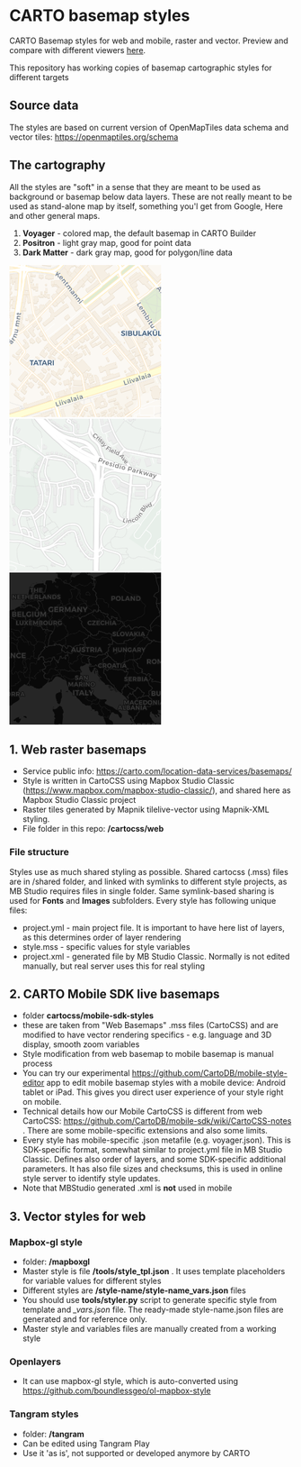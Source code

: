 # CARTO basemap styles
CARTO Basemap styles for web and mobile, raster and vector. Preview and compare with different viewers [here](https://cartodb.github.io/basemap-styles). 

This repository has working copies of basemap cartographic styles for different targets

## Source data

The styles are based on current version of OpenMapTiles data schema and vector tiles: https://openmaptiles.org/schema 

## The cartography

All the styles are "soft" in a sense that they are meant to be used as background or basemap below data layers. These are not really meant to be used as stand-alone map by itself, something you'l get from Google, Here and other general maps.

1. **Voyager** - colored map, the default basemap in CARTO Builder
2. **Positron** - light gray map, good for point data
3. **Dark Matter** - dark gray map, good for polygon/line data


<img src="/cartocss/web-styles/voyager.tm2/.thumb.png" alt = "voyager" width="270"/> <img src="/cartocss/web-styles/positron.tm2/.thumb.png" alt = "positron" width="270"/> <img src="/cartocss/web-styles/dark-matter.tm2/.thumb.png" alt = "dark-matter" width="270"/>

## 1. Web raster basemaps

* Service public info: https://carto.com/location-data-services/basemaps/
* Style is written in CartoCSS using Mapbox Studio Classic (https://www.mapbox.com/mapbox-studio-classic/), and shared here as Mapbox Studio Classic project
* Raster tiles generated by Mapnik tilelive-vector using Mapnik-XML styling. 
* File folder in this repo: **/cartocss/web**

### File structure 

Styles use as much shared styling as possible. 
Shared cartocss (.mss) files are in /shared folder, and linked with symlinks to different style projects, as MB Studio requires files in single folder. 
Same symlink-based sharing is used for **Fonts** and **Images** subfolders.
Every style has following unique files:
* project.yml - main project file. It is important to have here list of layers, as this determines order of layer rendering
* style.mss - specific values for style variables
* project.xml - generated file by MB Studio Classic. Normally is not edited manually, but real server uses this for real styling

## 2. CARTO Mobile SDK live basemaps 
* folder **cartocss/mobile-sdk-styles**
* these are taken from "Web Basemaps" .mss files (CartoCSS) and are modified to have vector rendering specifics - e.g. language and 3D display, smooth zoom variables
* Style modification from web basemap to mobile basemap is manual process
* You can try our experimental https://github.com/CartoDB/mobile-style-editor app to edit mobile basemap styles with a mobile device: Android tablet or iPad. This gives you direct user experience of your style right on mobile.
* Technical details how our Mobile CartoCSS is different from web CartoCSS: https://github.com/CartoDB/mobile-sdk/wiki/CartoCSS-notes . There are some mobile-specific extensions and also some limits.
* Every style has mobile-specific .json metafile (e.g. voyager.json). This is SDK-specific format, somewhat similar to project.yml file in MB Studio Classic. Defines also order of layers, and some SDK-specific additional parameters. It has also file sizes and checksums, this is used in online style server to identify style updates.
* Note that MBStudio generated .xml is **not** used in mobile

## 3. Vector styles for web
### Mapbox-gl style
* folder: **/mapboxgl**
* Master style is file **/tools/style_tpl.json** . It uses template placeholders for variable values for different styles
* Different styles are **/style-name/style-name_vars.json** files
* You should use **tools/styler.py** script to generate specific style from template and *_vars.json* file. The ready-made style-name.json files are generated and for reference only.
* Master style and variables files are manually created from a working style

### Openlayers
* It can use mapbox-gl style, which is auto-converted using https://github.com/boundlessgeo/ol-mapbox-style

### Tangram styles
* folder: **/tangram**
* Can be edited using Tangram Play
* Use it 'as is', not supported or developed anymore by CARTO

